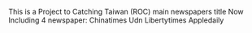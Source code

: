 This is a Project to Catching Taiwan (ROC) main newspapers title
Now Including 4 newspaper:
	Chinatimes
	Udn
	Libertytimes
	Appledaily 
